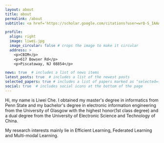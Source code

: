 ```yaml
---
layout: about
title: about
permalink: /about
subtitle: <a href='https://scholar.google.com/citations?user=wrQ-S_IAAAAJ&hl=en'>\[Google Scholar\]</a> <a href='https://www.linkedin.com/in/liweiche/'>\[LinkedIn\]</a> <a href='levi.liweiche@gmail.com'>\[Email\]</a>

profile:
  align: right
  image: liwei.jpg
  image_circular: false # crops the image to make it circular
  address: >
    <p>CBIM</p>
    <p>617 Bowser Rd</p>
    <p>Piscataway, NJ 08854</p>

news: true  # includes a list of news items
latest_posts: true  # includes a list of the newest posts
selected_papers: true # includes a list of papers marked as "selected={true}"
social: true  # includes social icons at the bottom of the page
---
```


Hi, my name is Liwei Che. I obtained my master's degree in informatics from Penn State and my bachelor's degree in electronic information engineering from the University of Glasgow with the highest honor(1st class degree) and a dual degree from the University of Electronic Science and Technology of China.

My research interests mainly lie in Efficient Learning, Federated Learning and Multi-modal Learning.
